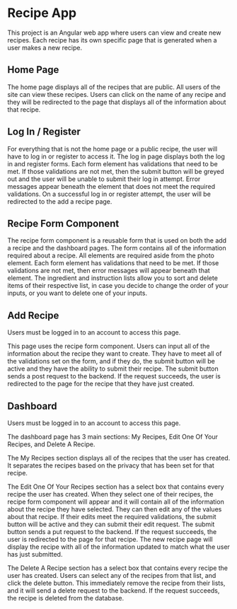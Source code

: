 # Recipe App

This project is an Angular web app where users can view and create new recipes. Each recipe has its own specific page that is generated when a user makes a new recipe.

## Home Page

The home page displays all of the recipes that are public. All users of the site can view these recipes. Users can click on the name of any recipe and they will be redirected to the page that displays all of the information about that recipe.

## Log In / Register

For everything that is not the home page or a public recipe, the user will have to log in or register to access it. The log in page displays both the log in and register forms. Each form element has validations that need to be met. If those validations are not met, then the submit button will be greyed out and the user will be unable to submit their log in attempt. Error messages appear beneath the element that does not meet the required validations. On a successful log in or register attempt, the user will be redirected to the add a recipe page.

## Recipe Form Component

The recipe form component is a reusable form that is used on both the add a recipe and the dashboard pages. The form contains all of the information required about a recipe. All elements are required aside from the photo element. Each form element has validations that need to be met. If those validations are not met, then error messages will appear beneath that element. The ingredient and instruction lists allow you to sort and delete items of their respective list, in case you decide to change the order of your inputs, or you want to delete one of your inputs. 

## Add Recipe
Users must be logged in to an account to access this page.

This page uses the recipe form component. Users can input all of the information about the recipe they want to create. They have to meet all of the validations set on the form, and if they do, the submit button will be active and they have the ability to submit their recipe. The submit button sends a post request to the backend. If the request succeeds, the user is redirected to the page for the recipe that they have just created.

## Dashboard
Users must be logged in to an account to access this page.

The dashboard page has 3 main sections: My Recipes, Edit One Of Your Recipes, and Delete A Recipe.

The My Recipes section displays all of the recipes that the user has created. It separates the recipes based on the privacy that has been set for that recipe.

The Edit One Of Your Recipes section has a select box that contains every recipe the user has created. When they select one of their recipes, the recipe form component will appear and it will contain all of the information about the recipe they have selected. They can then edit any of the values about that recipe. If their edits meet the required validations, the submit button will be active and they can submit their edit request. The submit button sends a put request to the backend. If the request succeeds, the user is redirected to the page for that recipe. The new recipe page will display the recipe with all of the information updated to match what the user has just submitted.

The Delete A Recipe section has a select box that contains every recipe the user has created. Users can select any of the recipes from that list, and click the delete button. This immediately remove the recipe from their lists, and it will send a delete request to the backend. If the request succeeds, the recipe is deleted from the database.
